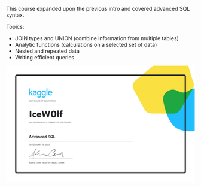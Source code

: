 This course expanded upon the previous intro and covered advanced SQL syntax.

Topics:
- JOIN types and UNION (combine information from multiple tables)
- Analytic functions (calculations on a selected set of data)
- Nested and repeated data
- Writing efficient queries

![alt text](https://github.com/IceW0lf/learning-portfolio/blob/main/Kaggle/09%20-%20Advanced%20SQL/Certificate%20-%20Advanced%20SQL.png)
